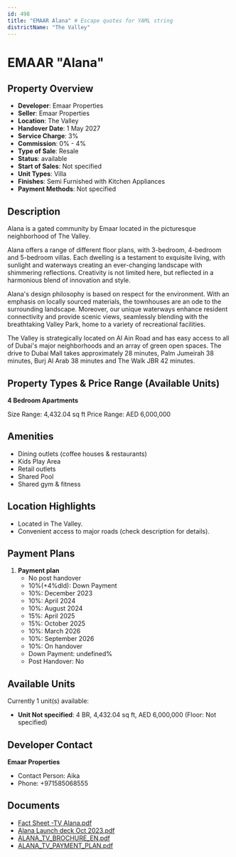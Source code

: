 ```yaml
---
id: 498
title: "EMAAR Alana" # Escape quotes for YAML string
districtName: "The Valley"
---
```


# EMAAR "Alana"

## Property Overview
- **Developer**: Emaar Properties
- **Seller**: Emaar Properties
- **Location**: The Valley
- **Handover Date**: 1 May 2027
- **Service Charge**: 3%
- **Commission**: 0% - 4%
- **Type of Sale**: Resale
- **Status**: available
- **Start of Sales**: Not specified
- **Unit Types**: Villa
- **Finishes**: Semi Furnished with Kitchen Appliances
- **Payment Methods**: Not specified

## Description
Alana is a gated community by Emaar located in the picturesque neighborhood of The Valley. 

Alana offers a range of different floor plans, with 3-bedroom, 4-bedroom and 5-bedroom villas. Each dwelling is a testament to exquisite living, with sunlight and waterways creating an ever-changing landscape with shimmering reflections. Creativity is not limited here, but reflected in a harmonious blend of innovation and style. 

Alana's design philosophy is based on respect for the environment. With an emphasis on locally sourced materials, the townhouses are an ode to the surrounding landscape. Moreover, our unique waterways enhance resident connectivity and provide scenic views, seamlessly blending with the breathtaking Valley Park, home to a variety of recreational facilities. 

The Valley is strategically located on Al Ain Road and has easy access to all of Dubai's major neighborhoods and an array of green open spaces. The drive to Dubai Mall takes approximately 28 minutes, Palm Jumeirah 38 minutes, Burj Al Arab 38 minutes and The Walk JBR 42 minutes.

## Property Types & Price Range (Available Units)
**4 Bedroom Apartments**

Size Range: 4,432.04 sq ft
Price Range: AED 6,000,000

## Amenities
- Dining outlets  (coffee houses & restaurants)
- Kids Play Area
- Retail outlets
- Shared Pool
- Shared gym & fitness

## Location Highlights
- Located in The Valley.
- Convenient access to major roads (check description for details).

## Payment Plans
1. **Payment plan**
   - No post handover
   - 10%(+4%dld): Down Payment
   - 10%: December 2023
   - 10%: April 2024
   - 10%: August 2024
   - 15%: April 2025
   - 15%: October 2025
   - 10%: March 2026
   - 10%: September 2026
   - 10%: On handover
   - Down Payment: undefined%
   - Post Handover: No

## Available Units
Currently 1 unit(s) available:
- **Unit Not specified**: 4 BR, 4,432.04 sq ft, AED 6,000,000 (Floor: Not specified)

## Developer Contact
**Emaar Properties**
- Contact Person: Aika
- Phone: +971585068555

## Documents
- [Fact Sheet -TV Alana.pdf](https://cdn.geniemap.net/2023/10/17/00R5iMCHk7dIRlZkrl2LuswTuBs0zW1WuBXroFBC.pdf)
- [Alana Launch deck Oct 2023.pdf](https://cdn.geniemap.net/2023/10/17/HHZskUng7uDz7yxfe45zFucUW6y957MmK5sRYIYD.pdf)
- [ALANA_TV_BROCHURE_EN.pdf](https://cdn.geniemap.net/2023/10/17/yb0H9fVDkjsdw22iYNykBGewbNznfPjDUVv168pA.pdf)
- [ALANA_TV_PAYMENT_PLAN.pdf](https://cdn.geniemap.net/2023/10/17/gc94AXStZMJY7Rco7XcBg5UMcgu4IsxBW4h9DP5h.pdf)

